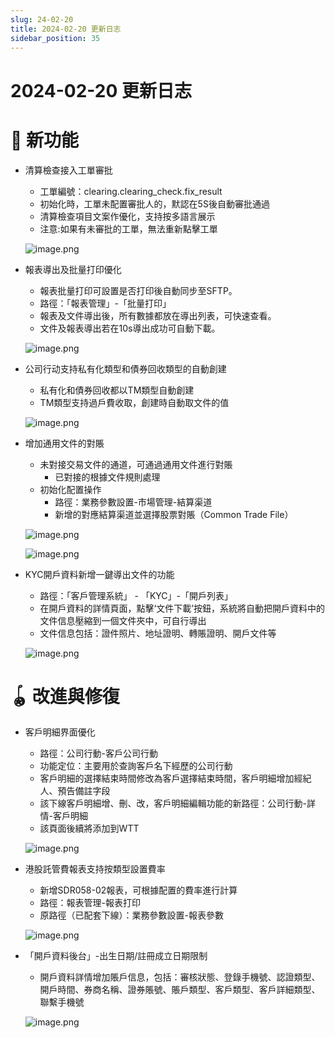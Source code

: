 ```yaml
---
slug: 24-02-20
title: 2024-02-20 更新日志
sidebar_position: 35
---
```



# 2024-02-20 更新日志


# 🎉 新功能

- 清算檢查接入工單審批
    - 工單編號：clearing.clearing_check.fix_result
    - 初始化時，工單未配置審批人的，默認在5S後自動審批通過
    - 清算檢查項目文案作優化，支持按多語言展示
    - 注意:如果有未審批的工單，無法重新點擊工單

    ![image.png](/assets/9887329eede6734dd12cb77edf01492e.png)

- 報表導出及批量打印優化
    - 報表批量打印可設置是否打印後自動同步至SFTP。
    - 路徑：「報表管理」-「批量打印」
    - 報表及文件導出後，所有數據都放在導出列表，可快速查看。
    - 文件及報表導出若在10s導出成功可自動下載。

    ![image.png](/assets/37980ce5fb4fddac32be33c38d692e22.png)

- 公司行动支持私有化類型和債券回收類型的自動創建
    - 私有化和債券回收都以TM類型自動創建
    - TM類型支持過戶費收取，創建時自動取文件的值

    ![image.png](/assets/26ef87aa66585754c1ecb4fe9e28f3b0.png)

- 增加通用文件的對賬
    - 未對接交易文件的通道，可通過通用文件進行對賬
        - 已對接的根據文件規則處理
    - 初始化配置操作
        - 路徑：業務參數設置-市場管理-結算渠道
        - 新增的對應結算渠道並選擇股票對賬（Common Trade File）

    ![image.png](/assets/adafe8300ccf03a75a9a8e5c143ee389.png)


    ![image.png](/assets/2b439d789a3e80bd4efd8f0c7b6c5fce.png)

- KYC開戶資料新增一鍵導出文件的功能
    - 路徑：「客戶管理系統」 - 「KYC」-「開戶列表」
    - 在開戶資料的詳情頁面，點擊‘文件下載’按鈕，系統將自動把開戶資料中的文件信息壓縮到一個文件夾中，可自行導出
    - 文件信息包括：證件照片、地址證明、轉賬證明、開戶文件等

    ![image.png](/assets/0f2a67227a8d6dc4f8a1c73526b360b5.png)


# 🪀 改進與修復

- 客戶明細界面優化
    - 路徑：公司行動-客戶公司行動
    - 功能定位：主要用於查詢客戶名下經歷的公司行動
    - 客戶明細的選擇結束時間修改為客戶選擇結束時間，客戶明細增加經紀人、預告備註字段
    - 該下線客戶明細增、刪、改，客戶明細編輯功能的新路徑：公司行動-詳情-客戶明細
    - 該頁面後續將添加到WTT

    ![image.png](/assets/5f2fb4b94ed8aaff6c569e96b4727507.png)

- 港股託管費報表支持按類型設置費率
    - 新增SDR058-02報表，可根據配置的費率進行計算
    - 路徑：報表管理-報表打印
    - 原路徑（已配套下線）：業務參數設置-報表參數

    ![image.png](/assets/7e3762cff25b29efa2c1608daf4de6c6.png)

- 「開戶資料後台」-出生日期/註冊成立日期限制
    - 開戶資料詳情增加賬戶信息，包括：審核狀態、登錄手機號、認證類型、開戶時間、券商名稱、證券賬號、賬戶類型、客戶類型、客戶詳細類型、聯繫手機號

    ![image.png](/assets/6194680343abde34e6ab440662583d93.png)

